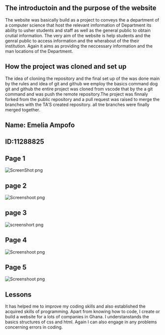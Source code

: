 ## The introductoin and the purpose of the website
The website was basically build as a project to conveys the a department of a computer science 
that host the relevant imformation of Department its ability to usher students and staff as well as the general public 
to obtain crutial information. The very aim of the website is help students and the genral public to access information 
and the wherabout of the their institution. Again it aims as providing the neccessary information and the man locations of the 
Department.

## How the project was cloned and set up 
The idea of cloniing the repository and the final set up of the was done main by the rules and idea of git and github
we employ the basics command dog git and github the entire project was cloned from vscode that by the a git command and was push 
the remote repository.The project was finnaly forked from the public repository and a pull request was raised to merge the branches
with the TA'S created repository. all tne branches were finally merged together.

## Name: Emelia Ampofo
## ID:11288825

## Page 1
![ScreenShot png](https://github.com/Nyarkoemelia/11288825_DCIT205/assets/152034790/7b3eb0cf-cbac-42f5-a852-868c22f75c2d)

## page 2

![Screenshoot png](https://github.com/Nyarkoemelia/11288825_DCIT205/assets/152034790/89e1b4e3-d035-45dc-a49d-d4d97eb6d8a2)

## page 3
![screenshort png](https://github.com/Nyarkoemelia/11288825_DCIT205/assets/152034790/1d098c84-36ee-4b02-9259-d3a5c47e9e1c)

## Page  4
![Screenshoot png](https://github.com/Nyarkoemelia/11288825_DCIT205/assets/152034790/f243d09e-47d9-426d-8ea1-916e8a7bbb1c)

## Page  5
![Screenshoot png](https://github.com/Nyarkoemelia/11288825_DCIT205/assets/152034790/f243d09e-47d9-426d-8ea1-916e8a7bbb1c)














## Lessons 
It has helped me to improve my coding skills and also established the acquired skills of programming.
Apart from knowing how to code, I create or build a website for a lots of companies in Ghana.
I understanstands the basics structures of css and html.
Again I can also engage in any problems concerning errors in coding.








